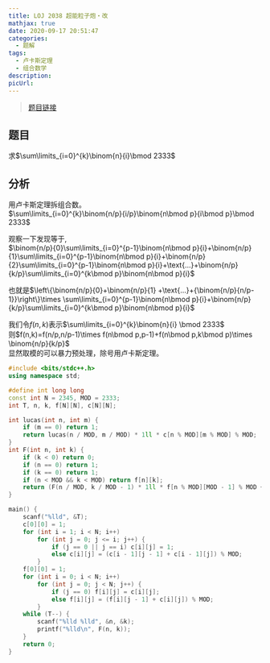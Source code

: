 ```yaml
---
title: LOJ 2038 超能粒子炮・改
mathjax: true
date: 2020-09-17 20:51:47
categories: 
  - 题解
tags: 
  - 卢卡斯定理
  - 组合数学
description: 
picUrl: 
---
```




>[题目链接](https://loj.ac/problem/2038)  

## 题目
求$\sum\limits_{i=0}^{k}\binom{n}{i}\bmod 2333$  
## 分析  
用卢卡斯定理拆组合数。  
$\sum\limits_{i=0}^{k}\binom{n/p}{i/p}\binom{n\bmod p}{i\bmod p}\bmod 2333$  

观察一下发现等于,  
$\binom{n/p}{0}\sum\limits_{i=0}^{p-1}\binom{n\bmod p}{i}+\binom{n/p}{1}\sum\limits_{i=0}^{p-1}\binom{n\bmod p}{i}+\binom{n/p}{2}\sum\limits_{i=0}^{p-1}\binom{n\bmod p}{i}+\text{...}+\binom{n/p}{k/p}\sum\limits_{i=0}^{k\bmod p}\binom{n\bmod p}{i}$  

也就是$\left\{\binom{n/p}{0}+\binom{n/p}{1} +\text{...}+{\binom{n/p}{n/p-1}}\right\}\times \sum\limits_{i=0}^{p-1}\binom{n\bmod p}{i}+\binom{n/p}{k/p}\sum\limits_{i=0}^{k\bmod p}\binom{n\bmod p}{i}$  

我们令$f(n,k)$表示$\sum\limits_{i=0}^{k}\binom{n}{i} \bmod 2333$  
则$f(n,k)=f(n/p,n/p-1)\times f(n\bmod p,p-1)+f(n\bmod p,k\bmod p)\times \binom{n/p}{k/p}$  
显然取模的可以暴力预处理，除号用卢卡斯定理。  

```cpp
#include <bits/stdc++.h>
using namespace std;

#define int long long
const int N = 2345, MOD = 2333;
int T, n, k, f[N][N], c[N][N];

int lucas(int n, int m) {
	if (m == 0) return 1;
	return lucas(n / MOD, m / MOD) * 1ll * c[n % MOD][m % MOD] % MOD;
}
int F(int n, int k) {
	if (k < 0) return 0;
	if (n == 0) return 1;
	if (k == 0) return 1;
	if (n < MOD && k < MOD) return f[n][k];
	return (F(n / MOD, k / MOD - 1) * 1ll * f[n % MOD][MOD - 1] % MOD + lucas(n / MOD, k / MOD) * 1ll * f[n % MOD][k % MOD] % MOD) % MOD;
}

main() {
	scanf("%lld", &T);
	c[0][0] = 1;
    for (int i = 1; i < N; i++)
		for (int j = 0; j <= i; j++) {
			if (j == 0 || j == i) c[i][j] = 1;
			else c[i][j] = (c[i - 1][j - 1] + c[i - 1][j]) % MOD;
		}
	f[0][0] = 1;
	for (int i = 0; i < N; i++)
		for (int j = 0; j < N; j++) {
			if (j == 0) f[i][j] = c[i][j];
			else f[i][j] = (f[i][j - 1] + c[i][j]) % MOD;
		}
	while (T--) {
		scanf("%lld %lld", &n, &k);
        printf("%lld\n", F(n, k));
	}
	return 0;
}

```